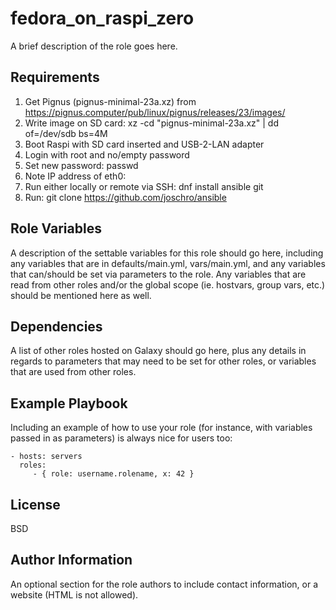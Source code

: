 fedora_on_raspi_zero
====================

A brief description of the role goes here.

Requirements
------------

1. Get Pignus (pignus-minimal-23a.xz) from https://pignus.computer/pub/linux/pignus/releases/23/images/
2. Write image on SD card: xz -cd "pignus-minimal-23a.xz" | dd of=/dev/sdb bs=4M
3. Boot Raspi with SD card inserted and USB-2-LAN adapter
4. Login with root and no/empty password
5. Set new password: passwd
6. Note IP address of eth0: <ip add sh>
7. Run either locally or remote via SSH: dnf install ansible git
8. Run: git clone https://github.com/joschro/ansible

Role Variables
--------------

A description of the settable variables for this role should go here, including any variables that are in defaults/main.yml, vars/main.yml, and any variables that can/should be set via parameters to the role. Any variables that are read from other roles and/or the global scope (ie. hostvars, group vars, etc.) should be mentioned here as well.

Dependencies
------------

A list of other roles hosted on Galaxy should go here, plus any details in regards to parameters that may need to be set for other roles, or variables that are used from other roles.

Example Playbook
----------------

Including an example of how to use your role (for instance, with variables passed in as parameters) is always nice for users too:

    - hosts: servers
      roles:
         - { role: username.rolename, x: 42 }

License
-------

BSD

Author Information
------------------

An optional section for the role authors to include contact information, or a website (HTML is not allowed).
